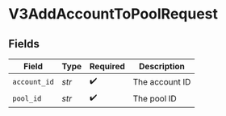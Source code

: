 # V3AddAccountToPoolRequest


## Fields

| Field              | Type               | Required           | Description        |
| ------------------ | ------------------ | ------------------ | ------------------ |
| `account_id`       | *str*              | :heavy_check_mark: | The account ID     |
| `pool_id`          | *str*              | :heavy_check_mark: | The pool ID        |
